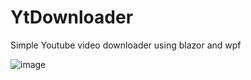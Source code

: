 # YtDownloader
Simple Youtube video downloader using blazor and wpf

![image](https://user-images.githubusercontent.com/35732843/230790794-05d59f5a-653d-4d2f-b9b0-383301487ba6.png)
